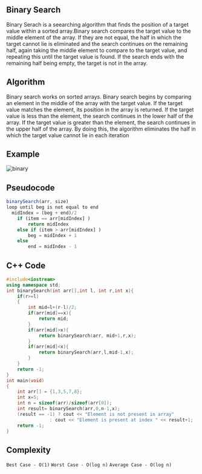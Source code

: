 ## Binary Search 

Binary Serach is a seearching algorithm that finds the position of a target value within a sorted array.Binary search compares the target value to the middle element of the array. If they are not equal, the half in which the target cannot lie is eliminated and the search continues on the remaining half, again taking the middle element to compare to the target value, and repeating this until the target value is found. If the search ends with the remaining half being empty, the target is not in the array.

## Algorithm

Binary search works on sorted arrays. Binary search begins by comparing an element in the middle of the array with the target value. If the target value matches the element, its position in the array is returned. If the target value is less than the element, the search continues in the lower half of the array. If the target value is greater than the element, the search continues in the upper half of the array. By doing this, the algorithm eliminates the half in which the target value cannot lie in each iteration

## Example
![binary](https://user-images.githubusercontent.com/66902249/135956846-8939b452-80e7-4969-8634-5292e2bfa2a2.png)

## Pseudocode
``` js
binarySearch(arr, size)
loop until beg is not equal to end
  midIndex = (beg + end)/2
    if (item == arr[midIndex] )
        return midIndex
    else if (item > arr[midIndex] ) 
        beg = midIndex + 1
    else                       
        end = midIndex - 1
```
## C++ Code  
``` cpp
#include<iostream>
using namespace std;
int binarySearch(int arr[],int l, int r,int x){
	if(r>=l)
	{
		int mid=l+(r-l)/2;
		if(arr[mid]==x){
			return mid;
		}
		if(arr[mid]>x){
			return binarySearch(arr, mid+1,r,x);
		}
		if(arr[mid]<x){
			return binarySearch(arr,l,mid-1,x);
		}
	}
	return -1;
}
int main(void)
{
	int arr[] = {1,3,5,7,8};
	int x=5;
	int n = sizeof(arr)/sizeof(arr[0]);
	int result= binarySearch(arr,0,n-1,x);
	(result == -1) ? cout << "Element is not present in array"
				: cout << "Element is present at index " << result+1;
	return -1;
}
```
## Complexity
`Best Case - O(1)`
`Worst Case - O(log n)`
`Average Case - O(log n)`										    
										    
